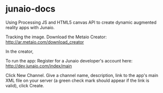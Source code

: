 junaio-docs
===========
Using Processing JS and HTML5 canvas API to create dynamic augmented reality apps with Junaio.

Tracking the image.
Download the Metaio Creator: http://ar.metaio.com/download_creator

In the creator, 

To run the app:
Register for a Junaio developer's account here:
http://dev.junaio.com/index/main

Click New Channel.
Give a channel name, description, link to the app's main XML file on your server (a green check mark should appear if the link is valid), click Create.

 



